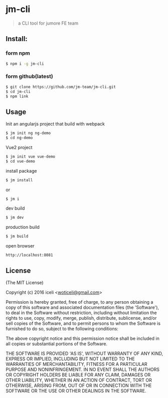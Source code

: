 # jm-cli
> a CLI tool for jumore FE team
  
## Install:

### form npm
```bash
$ npm i -g jm-cli
```

### form github(latest)

```bash
$ git clone https://github.com/jm-team/jm-cli.git
$ cd jm-cli
$ npm link
```


## Usage
Init an angularjs project that build with webpack

```bash
$ jm init ng ng-demo 
$ cd ng-demo
```
Vue2 project
```bash
$ jm init vue vue-demo 
$ cd vue-demo
```
install package
	
```bash
$ jm install 
```
or
	
```bash
$ jm i
```

dev build

```bash
$ jm dev
```

production build

```bash
$ jm build
```
open browser

```
http://localhost:8081
```

## License 

(The MIT License)

Copyright (c) 2016 iceli &lt;woticeli@gmail.com&gt;

Permission is hereby granted, free of charge, to any person obtaining
a copy of this software and associated documentation files (the
'Software'), to deal in the Software without restriction, including
without limitation the rights to use, copy, modify, merge, publish,
distribute, sublicense, and/or sell copies of the Software, and to
permit persons to whom the Software is furnished to do so, subject to
the following conditions:

The above copyright notice and this permission notice shall be
included in all copies or substantial portions of the Software.

THE SOFTWARE IS PROVIDED 'AS IS', WITHOUT WARRANTY OF ANY KIND,
EXPRESS OR IMPLIED, INCLUDING BUT NOT LIMITED TO THE WARRANTIES OF
MERCHANTABILITY, FITNESS FOR A PARTICULAR PURPOSE AND NONINFRINGEMENT.
IN NO EVENT SHALL THE AUTHORS OR COPYRIGHT HOLDERS BE LIABLE FOR ANY
CLAIM, DAMAGES OR OTHER LIABILITY, WHETHER IN AN ACTION OF CONTRACT,
TORT OR OTHERWISE, ARISING FROM, OUT OF OR IN CONNECTION WITH THE
SOFTWARE OR THE USE OR OTHER DEALINGS IN THE SOFTWARE.
